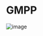 # GMPP

![image](https://user-images.githubusercontent.com/92753056/209214915-c8812ace-9bb1-497b-8730-e3040cc2b4ad.png)
